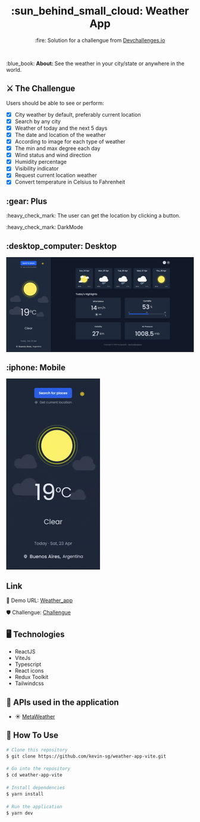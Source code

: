 <h1 align="center"> :sun_behind_small_cloud: Weather App </h1>

<p align="center"> :fire: Solution for a challengue from <a href="http://devchallenges.io" target="_blank">Devchallenges.io</a>
</p>

<br />

<div>
  <p>:blue_book: <strong>About: </strong>See the weather in your city/state or anywhere in the world.</p>
</div>

## :crossed_swords: The Challengue

Users should be able to see or perform:

- [x] City weather by default, preferably current location
- [x] Search by any city
- [x] Weather of today and the next 5 days
- [x] The date and location of the weather
- [x] According to image for each type of weather
- [x] The min and max degree each day
- [x] Wind status and wind direction
- [x] Humidity percentage
- [x] Visibility indicator
- [x] Request current location weather
- [x] Convert temperature in Celsius to Fahrenheit

<div>
    <h2>:gear: Plus</h2>
    <p>:heavy_check_mark: The user can get the location by clicking a button.</p>
    <p>:heavy_check_mark: DarkMode</p>
</div>

<div>
  <h2>:desktop_computer: Desktop</h2>
  <img align="center" src="screenshot/weather-desktop.png">
</div>

<div>
  <h2>:iphone: Mobile</h2>
  <img width="50%" src="screenshot/Weather-mobile.gif">
</div>

## Link

:black_flag: Demo URL: [Weather_app](https://weather-app-vite-ks.netlify.app/)

:shield: Challengue: [Challengue](https://devchallenges.io/)

## :desktop_computer: Technologies

- ReactJS
- ViteJs
- Typescript
- React icons
- Redux Toolkit
- Tailwindcss

## :satellite: APIs used in the application

- :sunny: [MetaWeather](https://www.metaweather.com/)

## :pushpin: How To Use

```bash
# Clone this repository
$ git clone https://github.com/kevin-sg/weather-app-vite.git

# Go into the repository
$ cd weather-app-vite

# Install dependencies
$ yarn install

# Run the application
$ yarn dev

```
